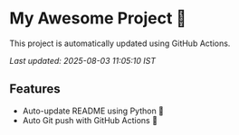 # My Awesome Project 🚀

This project is automatically updated using GitHub Actions.

_Last updated: 2025-08-03 11:05:10 IST_

## Features
- Auto-update README using Python 🐍
- Auto Git push with GitHub Actions 🤖
